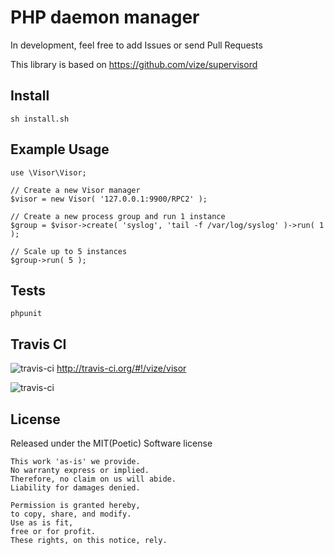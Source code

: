 PHP daemon manager
========================================================================

In development, feel free to add Issues or send Pull Requests

This library is based on https://github.com/vize/supervisord

Install
--------

    sh install.sh

Example Usage
-------------

    use \Visor\Visor;

    // Create a new Visor manager
    $visor = new Visor( '127.0.0.1:9900/RPC2' );
    
    // Create a new process group and run 1 instance
    $group = $visor->create( 'syslog', 'tail -f /var/log/syslog' )->run( 1 );
    
    // Scale up to 5 instances
    $group->run( 5 );

Tests
--------

    phpunit

Travis CI
---------

![travis-ci](http://cdn-ak.favicon.st-hatena.com/?url=http%3A%2F%2Fabout.travis-ci.org%2F)&nbsp;http://travis-ci.org/#!/vize/visor

![travis-ci](https://secure.travis-ci.org/vize/visor.png?branch=master)

License
------------------------

Released under the MIT(Poetic) Software license

    This work 'as-is' we provide.
    No warranty express or implied.
    Therefore, no claim on us will abide.
    Liability for damages denied.

    Permission is granted hereby,
    to copy, share, and modify.
    Use as is fit,
    free or for profit.
    These rights, on this notice, rely.
